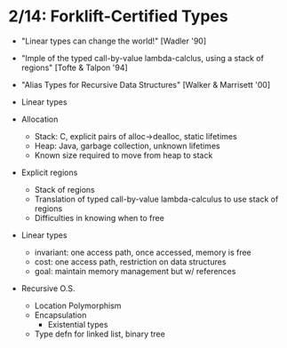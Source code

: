 # 2/14: Forklift-Certified Types

- "Linear types can change the world!" [Wadler '90]
- "Imple of the typed call-by-value lambda-calclus, using a stack of regions" [Tofte & Talpon '94]
- "Alias Types for Recursive Data Structures" [Walker & Marrisett '00]

- Linear types
- Allocation
  - Stack: C, explicit pairs of alloc->dealloc, static lifetimes
  - Heap: Java, garbage collection, unknown lifetimes
  - Known size required to move from heap to stack
- Explicit regions
  - Stack of regions
  - Translation of typed call-by-value lambda-calculus to use stack of regions
  - Difficulties in knowing when to free
- Linear types
  - invariant: one access path, once accessed, memory is free
  - cost: one access path, restriction on data structures
  - goal: maintain memory management but w/ references
- Recursive O.S.
  - Location Polymorphism
  - Encapsulation
    - Existential types
  - Type defn for linked list, binary tree
